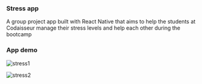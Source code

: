 ### Stress app 

A group project app built with React Native that aims to help the students at Codaisseur manage their stress levels and help each other during the bootcamp

### App demo 

![stress1](https://user-images.githubusercontent.com/64054997/103531611-01591200-4e8a-11eb-99be-e120b37505c2.gif&s=200)





![stress2](https://user-images.githubusercontent.com/64054997/103531669-1d5cb380-4e8a-11eb-9845-85940fcd4477.gif)





